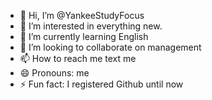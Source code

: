 - 👋 Hi, I’m @YankeeStudyFocus
- 👀 I’m interested in everything new.
- 🌱 I’m currently learning English
- 💞️ I’m looking to collaborate on management
- 📫 How to reach me text me 
- 😄 Pronouns: me
- ⚡ Fun fact: I registered Github until now

<!---
YankeeStudyFocus/YankeeStudyFocus is a ✨ special ✨ repository because its `README.md` (this file) appears on your GitHub profile.
You can click the Preview link to take a look at your changes.
--->
